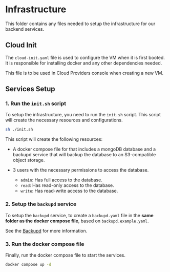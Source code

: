 # Infrastructure

This folder contains any files needed to setup the infrastructure for our backend services.

## Cloud Init

The `cloud-init.yaml` file is used to configure the VM when it is first booted. It is responsible for installing docker and any other dependencies needed.

This file is to be used in Cloud Providers console when creating a new VM.

## Services Setup

### 1. Run the `init.sh` script

To setup the infrastructure, you need to run the `init.sh` script. This script will create the necessary resources and configurations.

```bash
sh ./init.sh
```

This script will create the following resources:

- A docker compose file for that includes a mongoDB database and a backupd service that will backup the database to an S3-compatible object storage.

- 3 users with the necessary permissions to access the database.
  - `admin`: Has full access to the database.
  - `read`: Has read-only access to the database.
  - `write`: Has read-write access to the database.

### 2. Setup the `backupd` service

To setup the `backupd` service, to create a `backupd.yaml` file in the **same folder as the docker compose file**, based on `backupd.example.yaml`.

See the [Backupd](https://github.com/tmlmobilidade/configs/blob/production/backupd/README.md) for more information.

### 3. Run the docker compose file

Finally, run the docker compose file to start the services.

```bash
docker compose up -d
```
